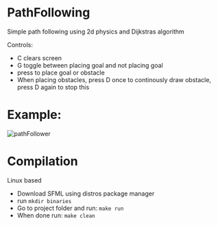 # PathFollowing

Simple path following using 2d physics and Dijkstras algorithm

Controls:
  - C clears screen
  - G toggle between placing goal and not placing goal
  - press to place goal or obstacle
  - When placing obstacles, press D once to continously draw obstacle, press D again to stop this

# Example:
![pathFollower](https://user-images.githubusercontent.com/54858965/178153863-8472232d-6029-4e06-a359-e3ce1c111c0a.gif)

# Compilation
  Linux based
  - Download SFML using distros package manager
  - run `mkdir binaries`
  - Go to project folder and run: `make run`
  - When done run: `make clean`
